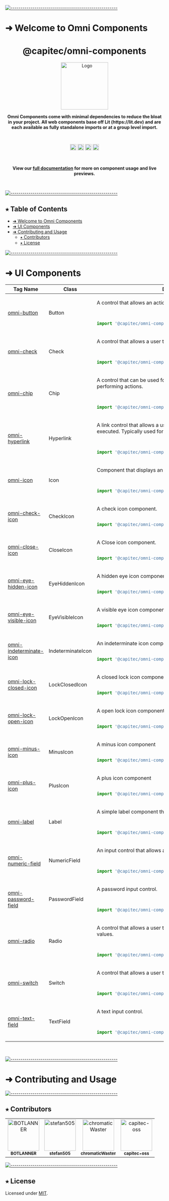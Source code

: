 <!-- ⚠️ This README has been generated from the file(s) "readme/blueprint.md" ⚠️-->
[![-----------------------------------------------------](https://raw.githubusercontent.com/andreasbm/readme/master/assets/lines/aqua.png)](#welcome-to-omni-components-)

# ➜ Welcome to Omni Components 
<h1 align="center">@capitec/omni-components</h1>
<p align="center">
  <img src="https://avatars.githubusercontent.com/u/109590421" alt="Logo" width="150" height="auto" />
</p>

<p align="center">
  <b>Omni Components come with minimal dependencies to reduce the bloat in your project. All web components base off Lit (https://lit.dev) and are each available as fully standalone imports or at a group level import.</b></br>
  <sub><sub>
</p>

<br />


<p align="center">
		<a href="https://npmcharts.com/compare/@capitec/omni-components?minimal=true"><img alt="Downloads per month" src="https://img.shields.io/npm/dm/@capitec/omni-components.svg" height="20"/></a>
<a href="https://www.npmjs.com/package/@capitec/omni-components"><img alt="NPM Version" src="https://img.shields.io/npm/v/@capitec/omni-components.svg" height="20"/></a>
<a href="https://github.com/capitec/omni-components/actions/workflows/build.yml"><img alt="Build" src="https://github.com/capitec/omni-components/actions/workflows/build.yml/badge.svg" height="20"/></a>
<a href="https://capitec.github.io/open-source/?repo=Omni-Components"><img alt="Docs" src="https://img.shields.io/badge/%20-Docs-blue" height="20"/></a>
	</p>


&nbsp;


<p align="center">
  <b>View our <a href="https://capitec.github.io/open-source/?repo=Omni-Components">full documentation</a> for more on component usage and live previews.</b></br>
  <sub><sub>
</p>



&nbsp;

[![-----------------------------------------------------](https://raw.githubusercontent.com/andreasbm/readme/master/assets/lines/aqua.png)](#table-of-contents)

## ⭑ Table of Contents

* [➜ Welcome to Omni Components ](#-welcome-to-omni-components-)
* [➜ UI Components](#-ui-components)
* [➜ Contributing and Usage](#-contributing-and-usage)
	* [⭑ Contributors](#-contributors)
	* [⭑ License](#-license)
&nbsp;


[![-----------------------------------------------------](https://raw.githubusercontent.com/andreasbm/readme/master/assets/lines/aqua.png)](#ui-components)

# ➜ UI Components
<table><thead><tr><th>Tag Name</th><th>Class</th><th>Description</th></tr></thead><tbody><tr><td>

[omni-button](src/button/README.md)

</td><td>Button</td><td>

A control that allows an action to be executed.


```js


import '@capitec/omni-components/button';

```

</td></tr><tr><td>

[omni-check](src/check/README.md)

</td><td>Check</td><td>

A control that allows a user to check a value on or off.


```js


import '@capitec/omni-components/check';

```

</td></tr><tr><td>

[omni-chip](src/chip/README.md)

</td><td>Chip</td><td>

A control that can be used for input, setting attributes, or performing actions.


```js


import '@capitec/omni-components/chip';

```

</td></tr><tr><td>

[omni-hyperlink](src/hyperlink/README.md)

</td><td>Hyperlink</td><td>

A link control that allows a user to indicate an action to be executed. Typically used for navigational purposes.


```js


import '@capitec/omni-components/hyperlink';

```

</td></tr><tr><td>

[omni-icon](src/icon/README.md)

</td><td>Icon</td><td>

Component that displays an icon


```js


import '@capitec/omni-components/icon';

```

</td></tr><tr><td>

[omni-check-icon](src/icons/README.md)

</td><td>CheckIcon</td><td>

A check icon component.


```js

import '@capitec/omni-components/icons/Check.icon.js';

```

</td></tr><tr><td>

[omni-close-icon](src/icons/README.md)

</td><td>CloseIcon</td><td>

A Close icon component.


```js

import '@capitec/omni-components/icons/Close.icon.js';

```

</td></tr><tr><td>

[omni-eye-hidden-icon](src/icons/README.md)

</td><td>EyeHiddenIcon</td><td>

A hidden eye icon component


```js

import '@capitec/omni-components/icons/EyeHidden.icon.js';

```

</td></tr><tr><td>

[omni-eye-visible-icon](src/icons/README.md)

</td><td>EyeVisibleIcon</td><td>

A visible eye icon component


```js

import '@capitec/omni-components/icons/EyeVisible.icon.js';

```

</td></tr><tr><td>

[omni-indeterminate-icon](src/icons/README.md)

</td><td>IndeterminateIcon</td><td>

An indeterminate icon component.


```js

import '@capitec/omni-components/icons/Indeterminate.icon.js';

```

</td></tr><tr><td>

[omni-lock-closed-icon](src/icons/README.md)

</td><td>LockClosedIcon</td><td>

A closed lock icon component


```js

import '@capitec/omni-components/icons/LockClosed.icon.js';

```

</td></tr><tr><td>

[omni-lock-open-icon](src/icons/README.md)

</td><td>LockOpenIcon</td><td>

A open lock icon component


```js

import '@capitec/omni-components/icons/LockOpen.icon.js';

```

</td></tr><tr><td>

[omni-minus-icon](src/icons/README.md)

</td><td>MinusIcon</td><td>

A minus icon component


```js

import '@capitec/omni-components/icons/Minus.icon.js';

```

</td></tr><tr><td>

[omni-plus-icon](src/icons/README.md)

</td><td>PlusIcon</td><td>

A plus icon component


```js

import '@capitec/omni-components/icons/Plus.icon.js';

```

</td></tr><tr><td>

[omni-label](src/label/README.md)

</td><td>Label</td><td>

A simple label component that renders styled text.


```js


import '@capitec/omni-components/label';

```

</td></tr><tr><td>

[omni-numeric-field](src/numeric-field/README.md)

</td><td>NumericField</td><td>

An input control that allows a user to enter a single line of numbers.


```js


import '@capitec/omni-components/numeric-field';

```

</td></tr><tr><td>

[omni-password-field](src/password-field/README.md)

</td><td>PasswordField</td><td>

A password input control.


```js


import '@capitec/omni-components/password-field';

```

</td></tr><tr><td>

[omni-radio](src/radio/README.md)

</td><td>Radio</td><td>

A control that allows a user to select a single value from a group of values.


```js


import '@capitec/omni-components/radio';

```

</td></tr><tr><td>

[omni-switch](src/switch/README.md)

</td><td>Switch</td><td>

A control that allows a user to switch a value on or off.


```js


import '@capitec/omni-components/switch';

```

</td></tr><tr><td>

[omni-text-field](src/text-field/README.md)

</td><td>TextField</td><td>

A text input control.


```js


import '@capitec/omni-components/text-field';

```

</td></tr></tbody></table>



&nbsp;

[![-----------------------------------------------------](https://raw.githubusercontent.com/andreasbm/readme/master/assets/lines/aqua.png)](#contributing-and-usage)

# ➜ Contributing and Usage


[![-----------------------------------------------------](https://raw.githubusercontent.com/andreasbm/readme/master/assets/lines/aqua.png)](#contributors)

## ⭑ Contributors

<!-- readme: contributors -start -->
<table>
<tr>
    <td align="center">
        <a href="https://github.com/BOTLANNER">
            <img src="https://avatars.githubusercontent.com/u/16349308?v=4" width="100;" alt="BOTLANNER"/>
            <br />
            <sub><b>BOTLANNER</b></sub>
        </a>
    </td>
    <td align="center">
        <a href="https://github.com/stefan505">
            <img src="https://avatars.githubusercontent.com/u/10812446?v=4" width="100;" alt="stefan505"/>
            <br />
            <sub><b>stefan505</b></sub>
        </a>
    </td>
    <td align="center">
        <a href="https://github.com/chromaticWaster">
            <img src="https://avatars.githubusercontent.com/u/22874454?v=4" width="100;" alt="chromaticWaster"/>
            <br />
            <sub><b>chromaticWaster</b></sub>
        </a>
    </td>
    <td align="center">
        <a href="https://github.com/capitec-oss">
            <img src="https://avatars.githubusercontent.com/u/109588738?v=4" width="100;" alt="capitec-oss"/>
            <br />
            <sub><b>capitec-oss</b></sub>
        </a>
    </td></tr>
</table>
<!-- readme: contributors -end -->



[![-----------------------------------------------------](https://raw.githubusercontent.com/andreasbm/readme/master/assets/lines/aqua.png)](#license)

## ⭑ License
	
Licensed under [MIT](https://opensource.org/licenses/MIT).
